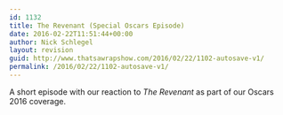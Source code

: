 ```yaml
---
id: 1132
title: The Revenant (Special Oscars Episode)
date: 2016-02-22T11:51:44+00:00
author: Nick Schlegel
layout: revision
guid: http://www.thatsawrapshow.com/2016/02/22/1102-autosave-v1/
permalink: /2016/02/22/1102-autosave-v1/
---
```

A short episode with our reaction to _The Revenant_ as part of our Oscars 2016 coverage.

&nbsp;